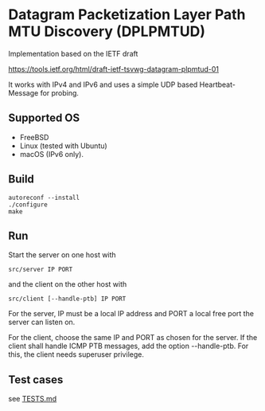 # Datagram Packetization Layer Path MTU Discovery (DPLPMTUD)

Implementation based on the IETF draft 

<https://tools.ietf.org/html/draft-ietf-tsvwg-datagram-plpmtud-01>

It works with IPv4 and IPv6 and uses a simple UDP based Heartbeat-Message for
probing.

## Supported OS

* FreeBSD
* Linux (tested with Ubuntu)
* macOS (IPv6 only).

## Build

```
autoreconf --install
./configure
make
```

## Run 

Start the server on one host with 

`src/server IP PORT`

and the client on the other host with 

`src/client [--handle-ptb] IP PORT`

For the server, IP must be a local IP address and PORT a local free port the server can listen on. 

For the client, choose the same IP and PORT as chosen for the server. If the client shall handle ICMP PTB messages, add the option --handle-ptb. For this, the client needs superuser privilege.

## Test cases 

see [TESTS.md](TESTS.md)
